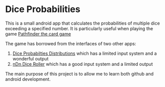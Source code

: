 
Dice Probabilities
==================

This is a small android app that calculates the probabilities of multiple dice exceeding a specified number.  It is particularly useful when playing the game [Pathfinder the card game](http://boardgamegeek.com/boardgame/133038/pathfinder-adventure-card-game-rise-of-the-runelor)

The game has borrowed from the interfaces of two other apps:

1. [Dice Probabilties Distributions](https://play.google.com/store/apps/details?id=lwiklendt.dicepd) which has a limited input system and a wonderful output
2. [nDn Dice Roller](https://play.google.com/store/apps/details?id=com.nDnDiceRoller&hl=en) which has a good input system and a limited output

The main purpose of this project is to allow me to learn both github and android development.

